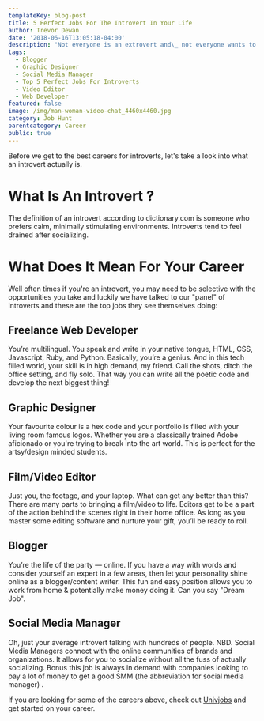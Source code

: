 ```yaml
---
templateKey: blog-post
title: 5 Perfect Jobs For The Introvert In Your Life
author: Trevor Dewan
date: '2018-06-16T13:05:18-04:00'
description: "Not everyone is an extrovert and\_ not everyone wants to be outgoing 24/7, so here are the 5 best jobs that are perfect for the introvert in your life. "
tags:
  - Blogger
  - Graphic Designer
  - Social Media Manager
  - Top 5 Perfect Jobs For Introverts
  - Video Editor
  - Web Developer
featured: false
image: /img/man-woman-video-chat_4460x4460.jpg
category: Job Hunt
parentcategory: Career
public: true
---
```

Before we get to the best careers for introverts, let's take a look into what an introvert actually is.

# What Is An Introvert ?

The definition of an introvert according to dictionary.com is someone who prefers calm, minimally stimulating environments. Introverts tend to feel drained after socializing.

# What Does It Mean For Your Career

Well often times if you're an introvert, you may need to be selective with the opportunities you take and luckily we have talked to our "panel" of introverts and these are the top jobs they see themselves doing:

## Freelance Web Developer

You’re multilingual. You speak and write in your native tongue, HTML, CSS, Javascript, Ruby, and Python. Basically, you’re a genius. And in this tech filled world, your skill is in high demand, my friend. Call the shots, ditch the office setting, and fly solo. That way you can write all the poetic code and develop the next biggest thing!

## Graphic Designer

Your favourite colour is a hex code and your portfolio is filled with your living room famous logos. Whether you are a classically trained Adobe aficionado or you're trying to break into the art world. This is perfect for the artsy/design minded students.

## Film/Video Editor

Just you, the footage, and your laptop. What can get any better than this? There are many parts to bringing a film/video to life. Editors get to be a part of the action behind the scenes right in their home office. As long as you master some editing software and nurture your gift, you’ll be ready to roll.

## Blogger

You’re the life of the party — online. If you have a way with words and consider yourself an expert in a few areas, then let your personality shine online as a blogger/content writer. This fun and easy position allows you to work from home & potentially make money doing it. Can you say "Dream Job".

## Social Media Manager

Oh, just your average introvert talking with hundreds of people. NBD. Social Media Managers connect with the online communities of brands and organizations. It allows for you to socialize without all the fuss of actually socializing. Bonus this job is always in demand with companies looking to pay a lot of money to get a good SMM (the abbreviation for social media manager) .

If you are looking for some of the careers above, check out [Univjobs](https://univjobs.ca) and get started on your career.

